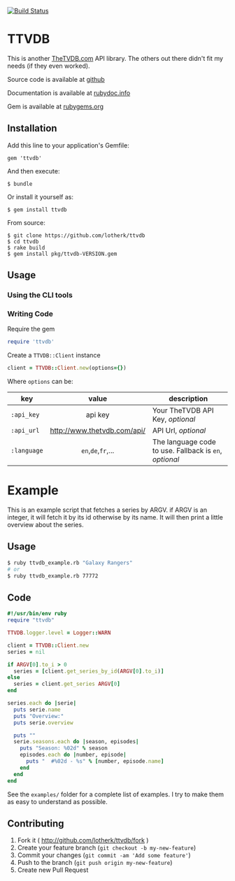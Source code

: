 [![Build Status](https://travis-ci.org/lotherk/ttvdb.png?branch=master)](https://travis-ci.org/lotherk/ttvdb)

# TTVDB

This is another [TheTVDB.com](http://www.thetvdb.com) API library. The others out there didn't fit my needs (if they even worked).

Source code is available at [github](httsp://github.com/lotherk/ttvdb)

Documentation is available at [rubydoc.info](http://rubydoc.info/github/lotherk/ttvdb)

Gem is available at [rubygems.org](https://rubygems.org/gems/ttvdb)

## Installation

Add this line to your application's Gemfile:

    gem 'ttvdb'

And then execute:

    $ bundle

Or install it yourself as:

    $ gem install ttvdb

From source:

    $ git clone https://github.com/lotherk/ttvdb
    $ cd ttvdb
    $ rake build
    $ gem install pkg/ttvdb-VERSION.gem

## Usage

### Using the CLI tools


### Writing Code
Require the gem

```ruby
require 'ttvdb'
```

Create a ```TTVDB::Client``` instance

```ruby
client = TTVDB::Client.new(options={})
```

Where ```options``` can be:

| key | value | description
| --- | :---: | --- |
| ```:api_key``` | api key | Your TheTVDB API Key, *optional* |
| ```:api_url``` | http://www.thetvdb.com/api/ | API Url, *optional* |
| ```:language```|```en```,```de```,```fr```,... | The language code to use. Fallback is ```en```, *optional* |

# Example

This is an example script that fetches a series by ARGV. if ARGV is an integer, it will fetch it by its id otherwise by its name. It will then print a little overview about the series.

## Usage
```bash
$ ruby ttvdb_example.rb "Galaxy Rangers"
# or
$ ruby ttvdb_example.rb 77772
```

## Code
```ruby
#!/usr/bin/env ruby
require "ttvdb"

TTVDB.logger.level = Logger::WARN

client = TTVDB::Client.new
series = nil

if ARGV[0].to_i > 0
  series = [client.get_series_by_id(ARGV[0].to_i)]
else
  series = client.get_series ARGV[0]
end

series.each do |serie|
  puts serie.name
  puts "Overview:"
  puts serie.overview

  puts ""
  serie.seasons.each do |season, episodes|
    puts "Season: %02d" % season
    episodes.each do |number, episode|
      puts "  #%02d - %s" % [number, episode.name]
    end
  end
end
```


See the ```examples/``` folder for a complete list of examples. I try to make them as easy to understand as possible.


## Contributing

1. Fork it ( http://github.com/lotherk/ttvdb/fork )
2. Create your feature branch (`git checkout -b my-new-feature`)
3. Commit your changes (`git commit -am 'Add some feature'`)
4. Push to the branch (`git push origin my-new-feature`)
5. Create new Pull Request
